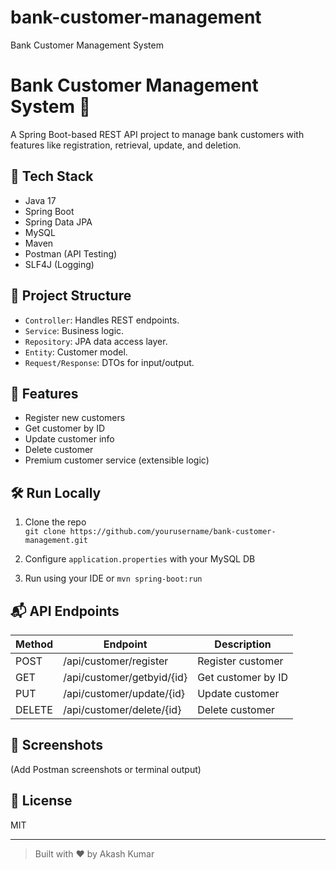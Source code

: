 # bank-customer-management
Bank Customer Management System

# Bank Customer Management System 🏦

A Spring Boot-based REST API project to manage bank customers with features like registration, retrieval, update, and deletion.

## 🔧 Tech Stack
- Java 17
- Spring Boot
- Spring Data JPA
- MySQL
- Maven
- Postman (API Testing)
- SLF4J (Logging)

## 📁 Project Structure
- `Controller`: Handles REST endpoints.
- `Service`: Business logic.
- `Repository`: JPA data access layer.
- `Entity`: Customer model.
- `Request/Response`: DTOs for input/output.
  
## 🚀 Features
- Register new customers
- Get customer by ID
- Update customer info
- Delete customer
- Premium customer service (extensible logic)

## 🛠️ Run Locally
1. Clone the repo  
   `git clone https://github.com/yourusername/bank-customer-management.git`

2. Configure `application.properties` with your MySQL DB  
3. Run using your IDE or `mvn spring-boot:run`  

## 📬 API Endpoints
| Method | Endpoint              | Description             |
|--------|-----------------------|-------------------------|
| POST   | /api/customer/register | Register customer       |
| GET    | /api/customer/getbyid/{id} | Get customer by ID |
| PUT    | /api/customer/update/{id} | Update customer       |
| DELETE | /api/customer/delete/{id} | Delete customer       |

## 📸 Screenshots
(Add Postman screenshots or terminal output)

## 📜 License
MIT

---

> Built with ❤️ by Akash Kumar
